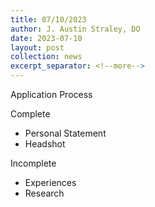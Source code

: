 ```yaml
---
title: 07/10/2023
author: J. Austin Straley, DO
date: 2023-07-10
layout: post
collection: news
excerpt_separator: <!--more-->
---
```


Application Process
<!--more-->

Complete
- Personal Statement
- Headshot

Incomplete
- Experiences
- Research
